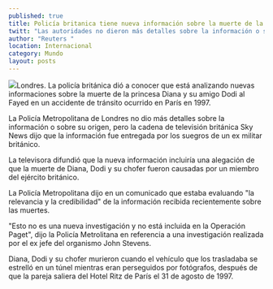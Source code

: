```yaml
---
published: true
title: Policía britanica tiene nueva información sobre la muerte de la princesa Diana
twitt: "Las autoridades no dieron más detalles sobre la información o sobre su origen, pero la cadena de televisión británica Sky News dijo que la información fue entregada por los suegros de un ex militar británico"
author: "Reuters "
location: Internacional
category: Mundo
layout: posts
---
```


![](http://i.imgur.com/mRDluogm.jpg)Londres. La policía británica dió a conocer que está analizando nuevas informaciones sobre la muerte de la princesa Diana y su amigo Dodi al Fayed en un accidente de tránsito ocurrido en París en 1997.

La Policía Metropolitana de Londres no dio más detalles sobre la información o sobre su origen, pero la cadena de televisión británica Sky News dijo que la información fue entregada por los suegros de un ex militar británico.

La televisora difundió que la nueva información incluiría una alegación de que la muerte de Diana, Dodi y su chofer fueron causadas por un miembro del ejército británico.

La Policía Metropolitana dijo en un comunicado que estaba evaluando "la relevancia y la credibilidad" de la información recibida recientemente sobre las muertes.

"Esto no es una nueva investigación y no está incluida en la Operación Paget", dijo la Policía Metrolitana en referencia a una investigación realizada por el ex jefe del organismo John Stevens.

Diana, Dodi y su chofer murieron cuando el vehículo que los trasladaba se estrelló en un túnel mientras eran perseguidos por fotógrafos, después de que la pareja saliera del Hotel Ritz de París el 31 de agosto de 1997.
